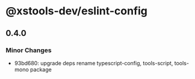 # @xstools-dev/eslint-config

## 0.4.0

### Minor Changes

- 93bd680: upgrade deps rename typescript-config, tools-script, tools-mono package
